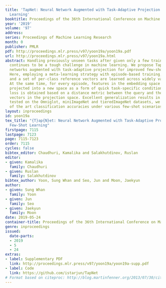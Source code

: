 ```yaml
---
title: 'TapNet: Neural Network Augmented with Task-Adaptive Projection for Few-Shot
  Learning'
booktitle: Proceedings of the 36th International Conference on Machine Learning
year: '2019'
volume: '97'
address: 
series: Proceedings of Machine Learning Research
month: 0
publisher: PMLR
pdf: http://proceedings.mlr.press/v97/yoon19a/yoon19a.pdf
url: http://proceedings.mlr.press/v97/yoon19a.html
abstract: Handling previously unseen tasks after given only a few training examples
  continues to be a tough challenge in machine learning. We propose TapNets, neural
  networks augmented with task-adaptive projection for improved few-shot learning.
  Here, employing a meta-learning strategy with episode-based training, a network
  and a set of per-class reference vectors are learned across widely varying tasks.
  At the same time, for every episode, features in the embedding space are linearly
  projected into a new space as a form of quick task-specific conditioning. The training
  loss is obtained based on a distance metric between the query and the reference
  vectors in the projection space. Excellent generalization results in this way. When
  tested on the Omniglot, miniImageNet and tieredImageNet datasets, we obtain state
  of the art classification accuracies under various few-shot scenarios.
layout: inproceedings
id: yoon19a
tex_title: "{T}ap{N}et: Neural Network Augmented with Task-Adaptive Projection for
  Few-Shot Learning"
firstpage: 7115
lastpage: 7123
page: 7115-7123
order: 7115
cycles: false
bibtex_editor: Chaudhuri, Kamalika and Salakhutdinov, Ruslan
editor:
- given: Kamalika
  family: Chaudhuri
- given: Ruslan
  family: Salakhutdinov
bibtex_author: Yoon, Sung Whan and Seo, Jun and Moon, Jaekyun
author:
- given: Sung Whan
  family: Yoon
- given: Jun
  family: Seo
- given: Jaekyun
  family: Moon
date: 2019-05-24
container-title: Proceedings of the 36th International Conference on Machine Learning
genre: inproceedings
issued:
  date-parts:
  - 2019
  - 5
  - 24
extras:
- label: Supplementary PDF
  link: http://proceedings.mlr.press/v97/yoon19a/yoon19a-supp.pdf
- label: Code
  link: https://github.com/istarjun/TapNet
# Format based on citeproc: http://blog.martinfenner.org/2013/07/30/citeproc-yaml-for-bibliographies/
---
```


